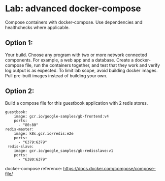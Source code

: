 
# Lab: advanced docker-compose

Compose containers with docker-compose. Use dependencies and healthchecks where applicable.

## Option 1:
Your build. Choose any program with two or more network connected components. For example, a web app and a database. Create a docker-compose file, run the containers together, and test that they work and verify log output is as expected.
To limit lab scope, avoid building docker images. Pull pre-built images instead of building your own.

## Option 2:
Build a compose file for this guestbook application with 2 redis stores.

```
guestbook:
    image: gcr.io/google-samples/gb-frontend:v4
    ports:
      - "80:80"
redis-master:
    image: k8s.gcr.io/redis:e2e
    ports:
      - "6379:6379"
 redis-slave:
    image: gcr.io/google_samples/gb-redisslave:v1
    ports:
      - "6380:6379"
```

docker-compose reference: <https://docs.docker.com/compose/compose-file/>
